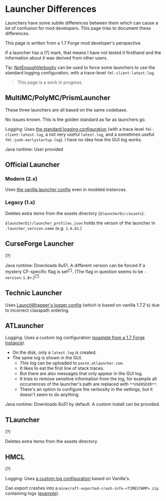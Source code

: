 # Launcher Differences

Launchers have some subtle differences between them which can cause a lot of confusion for mod developers. This page tries to document these differences.

This page is written from a 1.7 Forge mod developer's perspective.

If a launcher has a (?) mark, that means I have not tested it firsthand and the information about it was derived from other users.

Tip: [NotEnoughVerbosity](https://github.com/LegacyModdingMC/NotEnoughVerbosity) can be used to force some launchers to use the standard logging configuration, with a trace-level `fml-client-latest.log`.

> This page is a work in progress.

## MultiMC/PolyMC/PrismLauncher

These three launchers are all based on the same codebase.

No issues known. This is the golden standard as far as launchers go.

Logging: Uses [the standard logging configuration](https://github.com/MinecraftForge/MinecraftForge/blob/9274e4fe435cb415099a8216c1b42235f185443e/fml/src/main/resources/log4j2.xml) (with a trace level `fml-client-latest.log`, a not very useful `latest.log`, and a sometimes useful `fml-junk-earlystartup.log`). I have no idea how the GUI log works.

Java runtime: User provided

## Official Launcher

### Modern (2.x)

Uses [the vanilla launcher config](https://launchermeta.mojang.com/mc/log_configs/client-1.7.xml/6605d632a2399010c0085d3e4da58974d62ccdfe/client-1.7.xml) even in modded instances.

### Legacy (1.x)

Deletes extra items from the assets directory (`$launcherDir/assets`).

`$launcherDir/launcher_profiles.json` holds the verson of the launcher in `.launcher_version.name` (e.g. `1.6.61`.)

## CurseForge Launcher

(?)

Java runtime: Downloads 8u51. A different version can be forced if a mystery CF-specific flag is set<sup>[[*](https://github.com/GTNewHorizons/Angelica/issues/82#issuecomment-1871629459)]</sup>. (The flag in question seems to be `-version:1.8+`.)<sup>[[*](https://old.reddit.com/r/feedthebeast/comments/4kq9ks/how_do_i_change_the_default_version_of_java_that/d3hiod2/)]</sup>

## Technic Launcher

Uses [LaunchWrapper's logger config](https://github.com/Mojang/LegacyLauncher/blob/a4801b70f8a0148c6e6279ec2e91527e8019e1c8/src/main/resources/log4j2.xml) (which is based on vanilla 1.7.2's) due to incorrect classpath ordering.

## ATLauncher

Logging: Uses a custom log configuration ([example from a 1.7 Forge instance](https://github.com/LegacyModdingMC/wiki/blob/master/references/launchers/atlauncher/client-1.7.xml)).

- On the disk, only a `latest.log` is created.
- The same log is shown in the GUI.
    - This log can be uploaded to `paste.atlauncher.com`.
    - It likes to eat the first line of stack traces.
    - But there are also messages that only appear in the GUI log.
    - It tries to remove sensitive information from the log, for example all occurrences of the launcher's path are replaced with `**USERSDIR**`.
    - There's an option to configure the verbosity in the settings, but it doesn't seem to do anything.

Java runtime: Downloads 8u51 by default. A custom install can be provided.

## TLauncher

(?)

Deletes extra items from the assets directory.

## HMCL

(?)

Logging: Uses [a custom log configuration](https://github.com/huanghongxun/HMCL/blob/c6afd53e73c5a2dc75afc7a1ab279c0b3918da82/HMCLCore/src/main/resources/assets/game/log4j2-1.7.xml) based on Vanilla's.

Can export crashes into a `minecraft-exported-crash-info-<TIMESTAMP>.zip` containing logs ([example](https://github.com/LegacyModdingMC/UniMixins/files/11413614/minecraft-exported-crash-info-2023-05-07T08-14-13.zip)).
